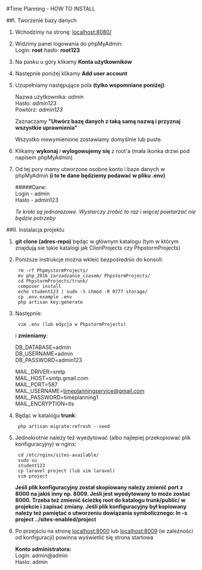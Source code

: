 #Time Planning - HOW TO INSTALL

##I. Tworzenie bazy danych

1. Wchodzimy na stronę: [localhost:8080/](localhost:8080/)  
2. Widzimy panel logowania do phpMyAdmin:  
 Login: **root**  hasło: **root123**  
3. Na pasku u góry klikamy **Konta użytkowników**  
4. Następnie poniżej klikamy **Add user account**  
5. Uzupełniamy następujące pola **(tylko wspomniane poniżej)**:  

    Nazwa użytkownika: _admin_  
    Hasło: _admin123_  
    Powtórz: _admin123_  
    
    Zaznaczamy **"Utwórz bazę danych z taką samą nazwą i przyznaj wszystkie uprawnienia"**  
    
    Wszystko niewymienione zostawiamy domyślnie lub puste.     
6. Klikamy **wykonaj** i **wylogowujemy się** z root'a (mała ikonka drzwi pod napisem phpMyAdmin)  
7. Od tej pory mamy utworzone osobne konto i baze danych w phpMyAdmin **(i to te dane będziemy podawać w pliku .env)**  

    #####Dane:  
    Login - admin  
    Hasło - admin123  
    
    _Te kroki są jednorazowe. Wystarczy zrobić to raz i więcej powtarzać nie będzie potrzeby_   

##II. Instalacja projektu

1. **git clone (adres-repo)** będąc w głównym katalogu (tym w którym znajdują sie takie katalogi jak ClionProjects czy PhpstormProjects)  
2. Poniższe instrukcje można wkleić bezpośrednio do konsoli:

        rm -rf PhpmystormProjects/  
        mv php_2016_zarzadzanie_czasem/ PhpstormProjects/  
        cd PhpstormProjects/trunk/  
        composer install  
        echo student123 | sudo -S chmod -R 0777 storage/    
        cp .env.example .env  
        php artisan key:generate

3. Następnie:

        vim .env (lub edycja w PhpstormProjects) 

    i **zmieniamy**:  
    
    DB_DATABASE=admin  
    DB_USERNAME=admin  
    DB_PASSWORD=admin123  
    
    MAIL_DRIVER=smtp  
    MAIL_HOST=smtp.gmail.com  
    MAIL_PORT=587  
    MAIL_USERNAME=timeplanningservice@gmail.com  
    MAIL_PASSWORD=timeplanning1  
    MAIL_ENCRYPTION=tls  

4. Będąc w katalogu **trunk**:

        php artisan migrate:refresh --seed

5. Jednokrotnie należy też wyedytować (albo najlepiej przekopiować plik konfiguracyjny) w nginx:

        cd /etc/nginx/sites-available/  
        sudo su  
        student123
        cp laravel project (lub vim laravel)
        vim project

    **Jeśli plik konfiguracyjny został skopiowany należy zmienić port z 8000 na jakiś inny np. 8009. Jeśli jest wyedytowany to może zostać 8000.
    Trzeba też zmienić ścieżkę root do katalogu trunk/public/ w projekcie i zapisać zmiany. Jeśli plik konfiguracyjny był kopiowany należy też pamiętać
    o utworzeniu dowiązania symbolicznego: ln -s project ../sites-enabled/project**

6. Po przejściu na stronę [localhost:8000](localhost:8000) lub [localhost:8009](localhost:8009) (w zależności od konfiguracji) powinna wyświetlić się strona startowa  

	**Konto administratora:**  
	Login: admin@admin  
	Haslo: admin  

